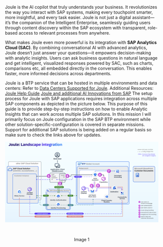 Joule is the AI copilot that truly understands your business. It revolutionizes the way you interact with SAP systems, making every touchpoint smarter, more insightful, and every task easier. Joule is not just a digital assistant—it’s the companion of the Intelligent Enterprise, seamlessly guiding users through content discovery within the SAP ecosystem with transparent, role-based access to relevant processes from anywhere.

What makes Joule even more powerful is its integration with <b>SAP Analytics Cloud (SAC)</b>. By combining conversational AI with advanced analytics, Joule doesn’t just answer your questions—it empowers decision-making with  analytic insights. Users can ask business questions in natural language and get intelligent, visualized responses powered by SAC, such as charts, comparisons etc, all embedded directly in the conversation. This enables faster, more informed decisions across departments.

Joule is a BTP service that can be hosted in multiple environments and data centers: Refer to <a href="https://help.sap.com/docs/joule/serviceguide/data-centers-supported-by-joule">Data Centers Supported for Joule</a>.
Additional Resources:
<a href="https://help.sap.com/docs/joule/integrating-joule-with-sap/introduction">Joule Help Guide</a>
<a href="https://www.sap.com/canada/products/artificial-intelligence/ai-assistant.html">Joule and additional AI Innovations from SAP</a>
The setup process for Joule with SAP applications requires integration across multiple SAP components as depicted in the picture below. This purpose of this guide is to provide step-by-step instructions on how to enable Analytic Insights that can work across multiple SAP solutions. In this mission I will primarily focus on Joule configuration in the SAP BTP environment while other solution-specific-configuration is covered in separate missions. Support for additional SAP solutions is being added on a regular basis so make sure to check the links above for updates.
  <br>
<p align="center"> 
<img src="images/1.1.png"> 
</p>
<br>
<p align="center" <b>Image 1</b> </p>
